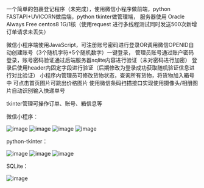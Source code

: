 一个简单的包裹登记程序（未完成），使用微信小程序做前端，python FASTAPI+UVICORN做后端，python tkinter做管理端，
服务器使用 Oracle Always Free centos8 1G/1核（使用request 进行多线程测试同时发送500次新增订单请求未丢失）

 微信小程序端使用JavaScript，可注册账号密码进行登录OR调用微信OPENID自动创建账号（3个随机字符+5个随机数字）一键登录，
 管理员账号通过账户密码登录，账号密码验证通过后端服务器sqlite内容进行验证（未对密码进行加密）
 登录后使用header内固定字段进行验证（后期修改为登录成功获取随机验证信息进行对比验证）
 小程序内管理员可修改货物状态，查询所有货物，将货物加入箱号中
 可点击首页图片可跳出价格图片
 使用微信条码扫描接口实现使用摄像头/相册图片自动识别输入快递单号

 tkinter管理可操作订单、账号、箱信息等

微信小程序：

![image](https://github.com/chenjijun/WeChatapp-python/assets/5528543/087ea6b9-0270-43f9-87a4-82cae31a3485)
![image](https://github.com/chenjijun/WeChatapp-python/assets/5528543/4b4e8d2f-b5ac-4c1e-8d5b-d94f07ba5d38)
![image](https://github.com/chenjijun/WeChatapp-python/assets/5528543/9a6cde48-df87-4f4c-aa0f-3f62ab0bcdb1)
![image](https://github.com/chenjijun/WeChatapp-python/assets/5528543/f716058e-61b1-4002-9dc4-32be3b1ac454)

python-tkinter：

![image](https://github.com/chenjijun/WeChatapp-python/assets/5528543/36115c62-d127-4afb-a638-09810d866eb2)
![image](https://github.com/chenjijun/WeChatapp-python/assets/5528543/494e734f-fe07-4faa-a029-280c513f96d5)
![image](https://github.com/chenjijun/WeChatapp-python/assets/5528543/fa25587f-46f7-4d89-92c8-58c316ecaab1)

SQLite：

![image](https://github.com/chenjijun/WeChatapp-python/assets/5528543/b1b21d16-8f05-40b0-91cb-edf29c643c6c)


